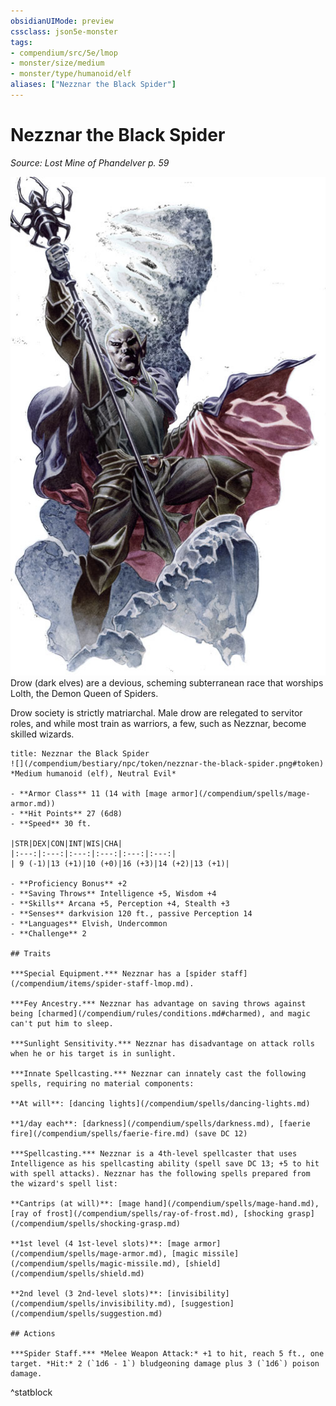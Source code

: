 ```yaml
---
obsidianUIMode: preview
cssclass: json5e-monster
tags:
- compendium/src/5e/lmop
- monster/size/medium
- monster/type/humanoid/elf
aliases: ["Nezznar the Black Spider"]
---
```

# Nezznar the Black Spider
*Source: Lost Mine of Phandelver p. 59*  

![](/compendium/bestiary/npc/img/nezznar-the-black-spider.jpg#right)  
Drow (dark elves) are a devious, scheming subterranean race that worships Lolth, the Demon Queen of Spiders.

Drow society is strictly matriarchal. Male drow are relegated to servitor roles, and while most train as warriors, a few, such as Nezznar, become skilled wizards.


```ad-statblock
title: Nezznar the Black Spider
![](/compendium/bestiary/npc/token/nezznar-the-black-spider.png#token)
*Medium humanoid (elf), Neutral Evil*

- **Armor Class** 11 (14 with [mage armor](/compendium/spells/mage-armor.md))
- **Hit Points** 27 (6d8) 
- **Speed** 30 ft.

|STR|DEX|CON|INT|WIS|CHA|
|:---:|:---:|:---:|:---:|:---:|:---:|
| 9 (-1)|13 (+1)|10 (+0)|16 (+3)|14 (+2)|13 (+1)|

- **Proficiency Bonus** +2
- **Saving Throws** Intelligence +5, Wisdom +4
- **Skills** Arcana +5, Perception +4, Stealth +3
- **Senses** darkvision 120 ft., passive Perception 14
- **Languages** Elvish, Undercommon
- **Challenge** 2

## Traits

***Special Equipment.*** Nezznar has a [spider staff](/compendium/items/spider-staff-lmop.md).

***Fey Ancestry.*** Nezznar has advantage on saving throws against being [charmed](/compendium/rules/conditions.md#charmed), and magic can't put him to sleep.

***Sunlight Sensitivity.*** Nezznar has disadvantage on attack rolls when he or his target is in sunlight.

***Innate Spellcasting.*** Nezznar can innately cast the following spells, requiring no material components:

**At will**: [dancing lights](/compendium/spells/dancing-lights.md)

**1/day each**: [darkness](/compendium/spells/darkness.md), [faerie fire](/compendium/spells/faerie-fire.md) (save DC 12)

***Spellcasting.*** Nezznar is a 4th-level spellcaster that uses Intelligence as his spellcasting ability (spell save DC 13; +5 to hit with spell attacks). Nezznar has the following spells prepared from the wizard's spell list:

**Cantrips (at will)**: [mage hand](/compendium/spells/mage-hand.md), [ray of frost](/compendium/spells/ray-of-frost.md), [shocking grasp](/compendium/spells/shocking-grasp.md)

**1st level (4 1st-level slots)**: [mage armor](/compendium/spells/mage-armor.md), [magic missile](/compendium/spells/magic-missile.md), [shield](/compendium/spells/shield.md)

**2nd level (3 2nd-level slots)**: [invisibility](/compendium/spells/invisibility.md), [suggestion](/compendium/spells/suggestion.md)

## Actions

***Spider Staff.*** *Melee Weapon Attack:* +1 to hit, reach 5 ft., one target. *Hit:* 2 (`1d6 - 1`) bludgeoning damage plus 3 (`1d6`) poison damage.
```
^statblock